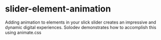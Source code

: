# slider-element-animation
Adding animation to elements in your slick slider creates an impressive and dynamic digital experiences. Solodev demonstrates how to accomplish this using animate.css
